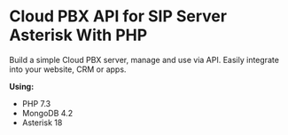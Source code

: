 <h1>Cloud PBX API for SIP Server Asterisk With PHP</h1>
Build a simple Cloud PBX server, manage and use via API. Easily integrate into your website, CRM or apps.

**Using:**
  - PHP 7.3
  - MongoDB 4.2
  - Asterisk 18
